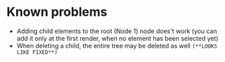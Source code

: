 # Known problems

- Adding child elements to the root (Node 1) node does't work (you can add it only at the first render, when no element has been selected yet)
- When deleting a child, the entire tree may be deleted as well `(**LOOKS LIKE FIXED**)`
